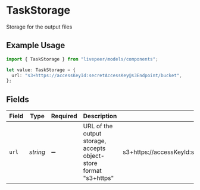 # TaskStorage

Storage for the output files

## Example Usage

```typescript
import { TaskStorage } from "livepeer/models/components";

let value: TaskStorage = {
  url: "s3+https://accessKeyId:secretAccessKey@s3Endpoint/bucket",
};
```

## Fields

| Field                                                              | Type                                                               | Required                                                           | Description                                                        | Example                                                            |
| ------------------------------------------------------------------ | ------------------------------------------------------------------ | ------------------------------------------------------------------ | ------------------------------------------------------------------ | ------------------------------------------------------------------ |
| `url`                                                              | *string*                                                           | :heavy_minus_sign:                                                 | URL of the output storage, accepts object-store format<br/>"s3+https"<br/> | s3+https://accessKeyId:secretAccessKey@s3Endpoint/bucket           |
